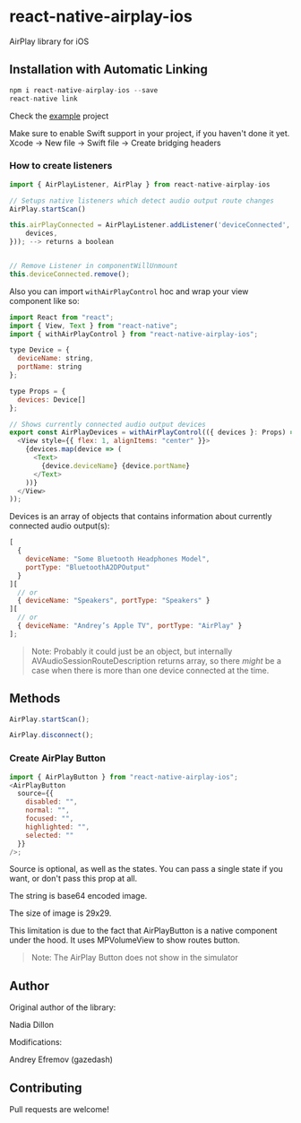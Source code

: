 # react-native-airplay-ios

AirPlay library for iOS

## Installation with Automatic Linking

```js
npm i react-native-airplay-ios --save
react-native link
```

Check the [example](https://github.com/gazedash/react-native-airplay-ios/blob/master/Example/App.js) project

Make sure to enable Swift support in your project, if you haven't done it yet.
Xcode -> New file -> Swift file -> Create bridging headers

### How to create listeners

```js
import { AirPlayListener, AirPlay } from react-native-airplay-ios

// Setups native listeners which detect audio output route changes
AirPlay.startScan()

this.airPlayConnected = AirPlayListener.addListener('deviceConnected', ({ devices }) => this.setState({
    devices,
})); --> returns a boolean


// Remove Listener in componentWillUnmount
this.deviceConnected.remove();
```

Also you can import `withAirPlayControl` hoc and wrap your view component like so:

```js
import React from "react";
import { View, Text } from "react-native";
import { withAirPlayControl } from "react-native-airplay-ios";

type Device = {
  deviceName: string,
  portName: string
};

type Props = {
  devices: Device[]
};

// Shows currently connected audio output devices
export const AirPlayDevices = withAirPlayControl(({ devices }: Props) => (
  <View style={{ flex: 1, alignItems: "center" }}>
    {devices.map(device => (
      <Text>
        {device.deviceName} {device.portName}
      </Text>
    ))}
  </View>
));
```

Devices is an array of objects that contains information about currently connected audio output(s):

```js
[
  {
    deviceName: "Some Bluetooth Headphones Model",
    portType: "BluetoothA2DPOutput"
  }
][
  // or
  { deviceName: "Speakers", portType: "Speakers" }
][
  // or
  { deviceName: "Andrey’s Apple TV", portType: "AirPlay" }
];
```

> Note: Probably it could just be an object, but internally AVAudioSessionRouteDescription returns array, so there _might_ be a case when there is more than one device connected at the time.

## Methods

```js
AirPlay.startScan();

AirPlay.disconnect();
```

### Create AirPlay Button

```js
import { AirPlayButton } from "react-native-airplay-ios";
<AirPlayButton
  source={{
    disabled: "",
    normal: "",
    focused: "",
    highlighted: "",
    selected: ""
  }}
/>;
```

Source is optional, as well as the states. You can pass a single state if you want, or don't pass this prop at all.

The string is base64 encoded image.

The size of image is 29x29.

This limitation is due to the fact that AirPlayButton is a native component under the hood. It uses MPVolumeView to show routes button.

> Note: The AirPlay Button does not show in the simulator

## Author

Original author of the library:

Nadia Dillon

Modifications:

Andrey Efremov (gazedash)

## Contributing

Pull requests are welcome!
